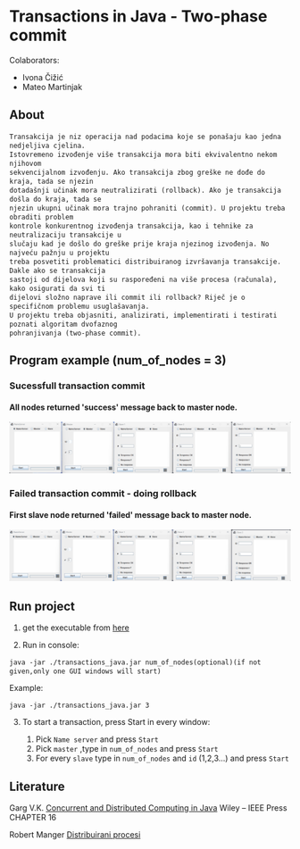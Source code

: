 # Transactions in Java - Two-phase commit 

Colaborators:
* Ivona Čižić
* Mateo Martinjak

## About 

```
Transakcija je niz operacija nad podacima koje se ponašaju kao jedna nedjeljiva cjelina.
Istovremeno izvođenje više transakcija mora biti ekvivalentno nekom njihovom
sekvencijalnom izvođenju. Ako transakcija zbog greške ne dođe do kraja, tada se njezin
dotadašnji učinak mora neutralizirati (rollback). Ako je transakcija došla do kraja, tada se
njezin ukupni učinak mora trajno pohraniti (commit). U projektu treba obraditi problem
kontrole konkurentnog izvođenja transakcija, kao i tehnike za neutralizaciju transakcije u
slučaju kad je došlo do greške prije kraja njezinog izvođenja. No najveću pažnju u projektu
treba posvetiti problematici distribuiranog izvršavanja transakcije. Dakle ako se transakcija
sastoji od dijelova koji su raspoređeni na više procesa (računala), kako osigurati da svi ti
dijelovi složno naprave ili commit ili rollback? Riječ je o specifičnom problemu usuglašavanja.
U projektu treba objasniti, analizirati, implementirati i testirati poznati algoritam dvofaznog
pohranjivanja (two-phase commit). 
```
## Program example (num_of_nodes = 3)

### Sucessfull transaction commit
#### All nodes returned 'success' message back to master node.
![This is an image](animation_success.gif)

### Failed transaction commit - doing rollback
#### First slave node returned 'failed' message back to master node.
![This is an image](animation_fail.gif)

## Run project
1. get the executable from [here](https://github.com/aeoden96-uni/transactions_java/releases/latest/download/transactions_java.jar)

2. Run in console:
```
java -jar ./transactions_java.jar num_of_nodes(optional)(if not given,only one GUI windows will start)
```

Example:
```
java -jar ./transactions_java.jar 3
```


3. To start a transaction, press Start in every window:

    1. Pick ```Name server``` and press ```Start```
    2. Pick ```master``` ,type in ```num_of_nodes``` and press ```Start```
    3. For every ```slave```  type in ```num_of_nodes``` and  ```id``` (1,2,3...) and press ```Start```
    
    
    
## Literature


Garg V.K. [Concurrent and Distributed Computing in Java](http://users.ece.utexas.edu/~garg/jbk.html) Wiley – IEEE Press CHAPTER 16

Robert Manger [Distribuirani procesi](http://web.studenti.math.hr/~manger/protect/DP-Skripta.pdf)

